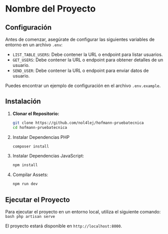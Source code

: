 # Nombre del Proyecto

## Configuración

Antes de comenzar, asegúrate de configurar las siguientes variables de entorno en un archivo `.env`:

- `LIST_TABLE_USERS`: Debe contener la URL o endpoint para listar usuarios.
- `GET_USERS`: Debe contener la URL o endpoint para obtener detalles de un usuario.
- `SEND_USER`: Debe contener la URL o endpoint para enviar datos de usuario.

Puedes encontrar un ejemplo de configuración en el archivo `.env.example`.

## Instalación

1. **Clonar el Repositorio:**
    ```bash
    git clone https://github.com/nol4lej/hofmann-pruebatecnica
    cd hofmann-pruebatecnica
    ```
2. Instalar Dependencias PHP
    ```bash
    composer install
    ```
3. Instalar Dependencias JavaScript:
    ```bash
    npm install
    ```
4. Compilar Assets:
    ```bash
    npm run dev
    ```
## Ejecutar el Proyecto

Para ejecutar el proyecto en un entorno local, utiliza el siguiente comando:
    ```bash
    php artisan serve
    ```

El proyecto estará disponible en `http://localhost:8000`.